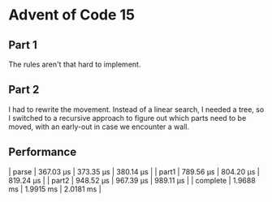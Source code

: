 # Advent of Code 15

## Part 1

The rules aren't that hard to implement.

## Part 2

I had to rewrite the movement. Instead of a linear search, I needed a tree, so I switched to a recursive approach to figure out which parts need to be moved, with an early-out in case we encounter a wall.

## Performance

| parse      | 367.03 µs | 373.35 µs | 380.14 µs |
| part1      | 789.56 µs | 804.20 µs | 819.24 µs |
| part2      | 948.52 µs | 967.39 µs | 989.11 µs |
| complete   | 1.9688 ms | 1.9915 ms | 2.0181 ms |
